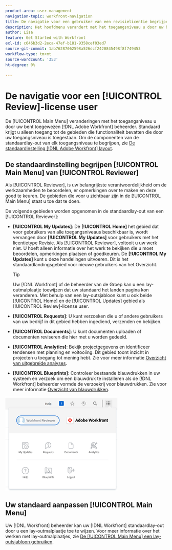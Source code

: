 ```yaml
---
product-area: user-management
navigation-topic: workfront-navigation
title: De navigatie voor een gebruiker van een revisielicentie begrijpen
description: Het hoofdmenu verandert met het toegangsniveau u door uw bent toegewezen [!DNL Adobe Workfront] beheerder. Standaard krijgt u alleen toegang tot de gebieden die functionaliteit bevatten die door uw toegangsniveau is toegestaan.
author: Lisa
feature: Get Started with Workfront
exl-id: c646b3d2-2eca-47ef-b181-9358cef03ed7
source-git-commit: 1ab76287062598a526dcf2420845498f8f749453
workflow-type: tm+mt
source-wordcount: '353'
ht-degree: 0%

---
```


# De navigatie voor een [!UICONTROL Review]-license user

De  [!UICONTROL Main Menu] veranderingen met het toegangsniveau u door uw bent toegewezen [!DNL Adobe Workfront] beheerder. Standaard krijgt u alleen toegang tot de gebieden die functionaliteit bevatten die door uw toegangsniveau is toegestaan. Om de componenten van de standaardlay-out van elk toegangsniveau te begrijpen, zie [De standaardinstelling [!DNL Adobe Workfront] layout](../../../administration-and-setup/customize-workfront/use-layout-templates/about-the-default-wf-layout.md).

## De standaardinstelling begrijpen [!UICONTROL Main Menu] van [!UICONTROL Reviewer]

Als [!UICONTROL Reviewer], is uw belangrijkste verantwoordelijkheid om de werkzaamheden te beoordelen, er opmerkingen over te maken en deze goed te keuren. De gebieden die voor u zichtbaar zijn in de [!UICONTROL Main Menu] staat u toe dat te doen.

De volgende gebieden worden opgenomen in de standaardlay-out van een [!UICONTROL Reviewer]:

* **[!UICONTROL My Updates]**: De **[!UICONTROL Home]** het gebied dat voor gebruikers van alle toegangsniveaus beschikbaar is, wordt vervangen door **[!UICONTROL My Updates]** voor gebruikers met het licentietype Revisie. Als [!UICONTROL Reviewer], voltooit u uw werk niet. U hoeft alleen informatie over het werk te bekijken die u moet beoordelen, opmerkingen plaatsen of goedkeuren. De **[!UICONTROL My Updates]** kunt u deze handelingen uitvoeren. Dit is het standaardlandingsgebied voor nieuwe gebruikers van het Overzicht.

   >[!TIP]
   >
   >Uw [!DNL Workfront] of de beheerder van de Groep kan u een lay-outmalplaatje toewijzen dat uw standaard het landen pagina kon veranderen. Met behulp van een lay-outsjabloon kunt u ook beide [!UICONTROL Home] en de [!UICONTROL Updates] gebied als [!UICONTROL Review]-license user.

* **[!UICONTROL Requests]**: U kunt verzoeken die u of andere gebruikers van uw bedrijf in dit gebied hebben ingediend, verzenden en bekijken.
* **[!UICONTROL Documents]**: U kunt documenten uploaden of documenten reviseren die hier met u worden gedeeld.
* **[!UICONTROL Analytics]**: Bekijk projectgegevens en identificeer tendensen met planning en voltooiing. Dit gebied toont inzicht in projecten u toegang tot mening hebt. Zie voor meer informatie [Overzicht van uitgebreide analyses](../../../enhanced-analytics/enhanced-analytics-overview.md).

* **[!UICONTROL Blueprints]**: Controleer bestaande blauwdrukken in uw systeem en verzoek om een blauwdruk te installeren als de [!DNL Workfront] beheerder vormde de verzoekrij voor blauwdrukken. Zie voor meer informatie [Overzicht van blauwdrukken](../../../administration-and-setup/blueprints/blueprints-overview.md).


![](assets/access-my-updates-from-main-menu-reviewer-user-nwe-350x294.png)

## Uw standaard aanpassen [!UICONTROL Main Menu]

Uw [!DNL Workfront] beheerder kan uw [!DNL Workfront] standaardlay-out door u een lay-outmalplaatje toe te wijzen. Voor meer informatie over het werken met lay-outmalplaatjes, zie [De [!UICONTROL Main Menu] een lay-outsjabloon gebruiken](../../../administration-and-setup/customize-workfront/use-layout-templates/customize-main-menu.md).
